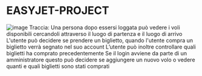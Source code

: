 # EASYJET-PROJECT
![image](https://user-images.githubusercontent.com/92294370/149989749-e8d2b254-a800-49e3-9ddb-3c976a18a5db.png)
Traccia:
Una persona dopo essersi loggata può vedere i voli disponibili cercandoli attraverso il luogo di partenza e il luogo di arrivo
L'utente può decidere se prendere un biglietto, quando l'utente compra un biglietto verrà segnato nel suo account
L’utente può inoltre controllare quali biglietti ha comprato precedentemente
Se il login avviene da parte di un amministratore questo può decidere se aggiungere un nuovo volo o vedere quanti e quali biglietti sono stati comprati
